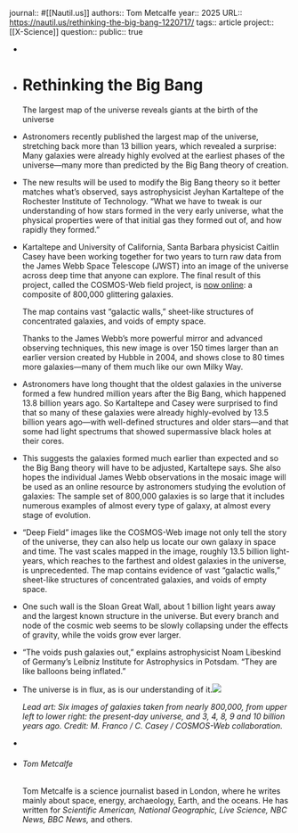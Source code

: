 journal:: #[[Nautil.us]]
authors:: Tom Metcalfe
year:: 2025
URL:: https://nautil.us/rethinking-the-big-bang-1220717/
tags:: article
project:: [[X-Science]] 
question::
public:: true

-
- # Rethinking the Big Bang
  The largest map of the universe reveals giants at the birth of the universe
- Astronomers recently published the largest map of the universe, stretching back more than 13 billion years, which revealed a surprise: Many galaxies were already highly evolved at the earliest phases of the universe—many more than predicted by the Big Bang theory of creation.
- The new results will be used to modify the Big Bang theory so it better matches what’s observed, says astrophysicist Jeyhan Kartaltepe of the Rochester Institute of Technology. “What we have to tweak is our understanding of how stars formed in the very early universe, what the physical properties were of that initial gas they formed out of, and how rapidly they formed.”
- Kartaltepe and University of California, Santa Barbara physicist Caitlin Casey have been working together for two years to turn raw data from the James Webb Space Telescope (JWST) into an image of the universe across deep time that anyone can explore. The final result of this project, called the COSMOS-Web field project, is [now online](https://cosmos2025.iap.fr/): a composite of 800,000 glittering galaxies.
  
  
  
  The map contains vast “galactic walls,” sheet-like structures of concentrated galaxies, and voids of empty space.
  
  
  Thanks to the James Webb’s more powerful mirror and advanced observing techniques, this new image is over 150 times larger than an earlier version created by Hubble in 2004, and shows close to 80 times more galaxies—many of them much like our own Milky Way.
- Astronomers have long thought that the oldest galaxies in the universe formed a few hundred million years after the Big Bang, which happened 13.8 billion years ago. So Kartaltepe and Casey were surprised to find that so many of these galaxies were already highly-evolved by 13.5 billion years ago—with well-defined structures and older stars—and that some had light spectrums that showed supermassive black holes at their cores.
- This suggests the galaxies formed much earlier than expected and so the Big Bang theory will have to be adjusted, Kartaltepe says. She also hopes the individual James Webb observations in the mosaic image will be used as an online resource by astronomers studying the evolution of galaxies: The sample set of 800,000 galaxies is so large that it includes numerous examples of almost every type of galaxy, at almost every stage of evolution.
- “Deep Field” images like the COSMOS-Web image not only tell the story of the universe, they can also help us locate our own galaxy in space and time. The vast scales mapped in the image, roughly 13.5 billion light-years, which reaches to the farthest and oldest galaxies in the universe, is unprecedented. The map contains evidence of vast “galactic walls,” sheet-like structures of concentrated galaxies, and voids of empty space.
- One such wall is the Sloan Great Wall, about 1 billion light years away and the largest known structure in the universe. But every branch and node of the cosmic web seems to be slowly collapsing under the effects of gravity, while the voids grow ever larger.
- “The voids push galaxies out,” explains astrophysicist Noam Libeskind of Germany’s Leibniz Institute for Astrophysics in Potsdam. “They are like balloons being inflated.”
- The universe is in flux, as is our understanding of it.![](https://assets.nautil.us/sites/3/nautilus/nautilus-favicon-14.png?fm=png)
  
  *Lead art: Six images of galaxies taken from nearly 800,000, from upper left to lower right: the present-day universe, and 3, 4, 8, 9 and 10 billion years ago. Credit: M. Franco / C. Casey / COSMOS-Web collaboration.*
-
- ######  Tom Metcalfe
  Tom Metcalfe is a science journalist based in London, where he writes mainly about space, energy, archaeology, Earth, and the oceans. He has written for *Scientific American, National Geographic, Live Science, NBC News, BBC News,* and others.